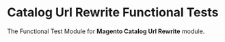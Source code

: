# Catalog Url Rewrite Functional Tests

The Functional Test Module for **Magento Catalog Url Rewrite** module.
